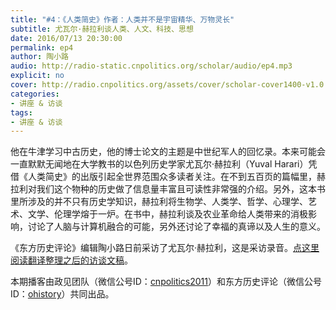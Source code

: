 ```yaml
---
title: "#4：《人类简史》作者：人类并不是宇宙精华、万物灵长"
subtitle: 尤瓦尔·赫拉利谈人类、人文、科技、思想
date: 2016/07/13 20:30:00
permalink: ep4
author: 陶小路
audio: http://radio-static.cnpolitics.org/scholar/audio/ep4.mp3
explicit: no
cover: http://radio.cnpolitics.org/assets/cover/scholar-cover1400-v1.0.jpg
categories:
- 讲座 & 访谈
tags:
- 讲座 & 访谈
---
```


他在牛津学习中古历史，他的博士论文的主题是中世纪军人的回忆录。本来可能会一直默默无闻地在大学教书的以色列历史学家尤瓦尔·赫拉利（Yuval Harari）凭借《人类简史》的出版引起全世界范围众多读者关注。在不到五百页的篇幅里，赫拉利对我们这个物种的历史做了信息量丰富且可读性非常强的介绍。另外，这本书里所涉及的并不只有历史学知识，赫拉利将生物学、人类学、哲学、心理学、艺术、文学、伦理学熔于一炉。在书中，赫拉利谈及农业革命给人类带来的消极影响，讨论了人脑与计算机融合的可能，另外还讨论了幸福的真谛以及人生的意义。

《东方历史评论》编辑陶小路日前采访了尤瓦尔·赫拉利，这是采访录音。[点这里阅读翻译整理之后的访谈文稿](<http://mp.weixin.qq.com/s?__biz=MjM5OTA5MzAwMQ==&mid=2654507704&idx=1&sn=ae081cbd9f037b0ae7b13ef9a6b7a157#rd>)。

本期播客由政见团队（微信公号ID：[cnpolitics2011](http://open.weixin.qq.com/qr/code/?username=cnpolitics2011)）和东方历史评论（微信公号ID：[ohistory](http://open.weixin.qq.com/qr/code/?username=ohistory)）共同出品。